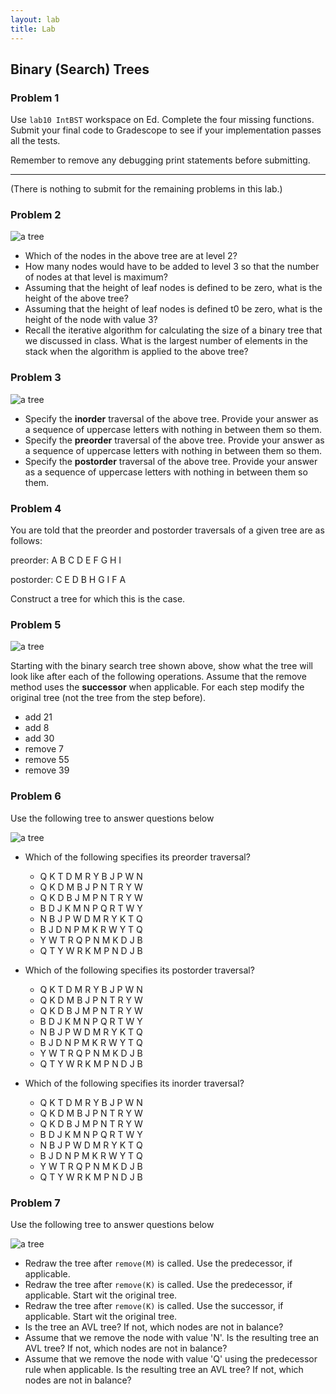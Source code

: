 ```yaml
---
layout: lab
title: Lab
---
```

<!--
<div class="lab-right" markdown="1">

__due date:__ 7 days from the time you start the lab or
LATEST_DATE
(whichever comes first)

__submission mode:__ group

</div>
-->
<main markdown="1" class="lab">


## Binary (Search) Trees

### Problem 1

Use `lab10 IntBST` workspace on Ed. Complete the four missing functions. Submit your final code to Gradescope to see if your implementation passes all the tests.

Remember to remove any debugging print statements before submitting.

---

(There is nothing to submit for the remaining problems in this lab.)


### Problem 2

![a tree](img/Binary_search_tree.png)

- Which of the nodes in the above tree are at level 2?
- How many nodes would have to be added to level 3 so that the number of nodes at that level is maximum?
- Assuming that the height of leaf nodes is defined to be zero, what is the height of the above tree?
- Assuming that the height of leaf nodes is defined t0 be zero, what is the height of the node with value 3?
- Recall the iterative algorithm for calculating the size of a binary tree that we discussed in class.
What is the largest number of elements in the stack when the algorithm is applied to the above tree?

### Problem 3

![a tree](img/bst.png)

- Specify the __inorder__ traversal of the above tree.
Provide your answer as a sequence of uppercase letters with nothing in between them so them.
- Specify the __preorder__ traversal of the above tree.
Provide your answer as a sequence of uppercase letters with nothing in between them so them.
- Specify the __postorder__ traversal of the above tree.
Provide your answer as a sequence of uppercase letters with nothing in between them so them.


### Problem 4


You are told that the preorder and postorder traversals of a given tree are as follows:

preorder: A B C D E F G H I

postorder: C E D B H G I F A

Construct a tree for which this is the case.


### Problem 5



![a tree](img/bst2.png)

Starting with the binary search tree shown above, show what the tree will look like after each of the following operations. Assume that the remove method uses the __successor__ when applicable. For each step modify the original tree (not the tree from the step before).

- add 21
- add 8
- add 30
- remove 7
- remove 55
- remove 39


### Problem 6


Use the following tree to answer questions below

![a tree](img/bst3.png)


- Which of the following specifies its preorder traversal?

    - Q K T D M R Y B J P W N
    - Q K D M B J P N T R Y W
    - Q K D B J M P N T R Y W
    - B D J K M N P Q R T W Y
    - N B J P W D M R Y K T Q
    - B J D N P M K R W Y T Q
    - Y W T R Q P N M K D J B
    - Q T Y W R K M P N D J B


- Which of the following specifies its postorder traversal?

    - Q K T D M R Y B J P W N
    - Q K D M B J P N T R Y W
    - Q K D B J M P N T R Y W
    - B D J K M N P Q R T W Y
    - N B J P W D M R Y K T Q
    - B J D N P M K R W Y T Q
    - Y W T R Q P N M K D J B
    - Q T Y W R K M P N D J B

- Which of the following specifies its inorder traversal?

    - Q K T D M R Y B J P W N
    - Q K D M B J P N T R Y W
    - Q K D B J M P N T R Y W
    - B D J K M N P Q R T W Y
    - N B J P W D M R Y K T Q
    - B J D N P M K R W Y T Q
    - Y W T R Q P N M K D J B
    - Q T Y W R K M P N D J B



### Problem 7


Use the following tree to answer questions below

![a tree](img/bst3.png)

- Redraw the tree after `remove(M)` is called. Use the predecessor, if applicable.
- Redraw the tree after `remove(K)` is called. Use the predecessor, if applicable. Start wit the original tree.
- Redraw the tree after `remove(K)` is called. Use the successor, if applicable. Start wit the original tree.
- Is the tree an AVL tree? If not, which nodes are not in balance?
- Assume that we remove the node with value 'N'. Is the resulting tree an AVL tree? If not, which nodes are not in balance?
- Assume that we remove the node with value 'Q' using the predecessor rule when applicable. Is the resulting tree an AVL tree? If not, which nodes are not in balance?



</main>

